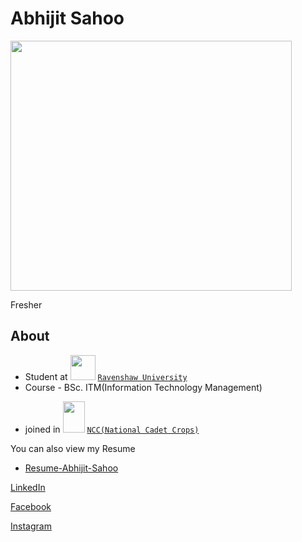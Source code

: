 # Abhijit Sahoo
<img src="https://github.com/Abhijitsahooabhi/Abhijitsahooabhi/assets/116071426/37696dee-6e01-4724-bf12-79662a27f1db" width="450px" height="400px">

Fresher
## About
* Student at <img src="https://github.com/Abhijitsahooabhi/Abhijitsahooabhi/assets/116071426/4d4708bf-c198-4f00-82b9-a6400be8bad2" width="40px" height="40px"> [`Ravenshaw University`](https://ravenshawuniversity.ac.in)
* Course - BSc. ITM(Information Technology Management)
<!-- ![download](https://github.com/Abhijitsahooabhi/Abhijitsahooabhi/assets/116071426/4d4708bf-c198-4f00-82b9-a6400be8bad2) -->

* joined in  <img src="https://github.com/Abhijitsahooabhi/Abhijitsahooabhi/assets/116071426/ce1bdbb3-1074-422d-9b79-83e073e59410" width="35px" height="50px">  [`NCC(National Cadet Crops)`](https://indiancc.nic.in)
<!--![ncc](https://github.com/Abhijitsahooabhi/Abhijitsahooabhi/assets/116071426/ce1bdbb3-1074-422d-9b79-83e073e59410)-->


 You can also view my Resume
- [Resume-Abhijit-Sahoo](https://github.com/Abhijitsahooabhi/Abhijitsahooabhi/files/11628621/Resume-Abhijit-Sahoo.LinkedIn.pdf)

[LinkedIn](https://www.linkedin.com/in/abhijit-sahoo-10486621)

[Facebook](https://www.facebook.com/Abhijitsahoo.abhi.2002)

[Instagram](https://www.instagram.com/abhijitsahoo.abhi)
